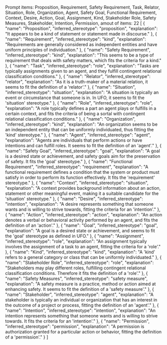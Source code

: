 Prompt items: 
Proposition, Requirement, Safety Requirement, Task, Relator, Situation, Role, Organization, Agent, Safety Goal, Functional Requirement, Context, Desire, Action, Goal, Assignment, Kind, Stakeholder Role, Safety Measures, Stakeholder, Intention, Permission, 
amout of items: 22
 [
    {
        "name": "Proposition",
        "inferred_stereotype": "proposition",
        "explanation": "It appears to be a kind of statement or statement made in discourse."
    },
    {
        "name": "Requirement",
        "inferred_stereotype": "kind",
        "explanation": "Requirements are generally considered as independent entities and have uniform principles of individuation."
    },
    {
        "name": "Safety Requirement",
        "inferred_stereotype": "kind",
        "explanation": "This seems to be a type of requirement that deals with safety matters, which fits the criteria for a kind."
    },
    {
        "name": "Task",
        "inferred_stereotype": "role",
        "explanation": "Tasks are typically assignments given to an agent, and they fulfill contingent relational classification conditions."
    },
    {
        "name": "Relator",
        "inferred_stereotype": "relator",
        "explanation": "As it is a truth-maker of a material relation, it seems to fit the definition of a 'relator'."
    },
    {
        "name": "Situation",
        "inferred_stereotype": "situation",
        "explanation": "A situation is typically an event or circumstance that someone is in. In UFO, it seems to fit the 'situation' stereotype."
    },
    {
        "name": "Role",
        "inferred_stereotype": "role",
        "explanation": "A role typically defines a part an agent plays or fulfills in a certain context, and fits the criteria of being a sortal with contingent relational classification conditions."
    },
    {
        "name": "Organization",
        "inferred_stereotype": "kind",
        "explanation": "An organization seems to be an independent entity that can be uniformly individuated, thus fitting the 'kind' stereotype."
    },
    {
        "name": "Agent",
        "inferred_stereotype": "agent",
        "explanation": "Agents are individuals that perform actions or have intentions and can fulfill roles. It seems to fit the definition of an 'agent'."
    },
    {
        "name": "Safety Goal",
        "inferred_stereotype": "goal",
        "explanation": "A goal is a desired state or achievement, and safety goals aim for the preservation of safety. It fits the 'goal' stereotype."
    },
    {
        "name": "Functional Requirement",
        "inferred_stereotype": "requirement",
        "explanation": "A functional requirement defines a condition that the system or product must satisfy in order to perform its function effectively. It fits the 'requirement' stereotype."
    },
    {
        "name": "Context",
        "inferred_stereotype": "situation",
        "explanation": "A context provides background information about an action, statement or other meaningful event, making it a suitable candidate for the 'situation' stereotype."
    },
    {
        "name": "Desire",
        "inferred_stereotype": "intention",
        "explanation": "A desire represents something that someone wants and is willing to strive towards, fitting the criteria for an 'intention'."
    },
    {
        "name": "Action",
        "inferred_stereotype": "action",
        "explanation": "An action denotes a verbal or behavioral activity performed by an agent, and fits the definition of an 'action'."
    },
    {
        "name": "Goal",
        "inferred_stereotype": "goal",
        "explanation": "A goal is a desired state or achievement, and seems to fit the 'goal' stereotype as defined in UFO."
    },
    {
        "name": "Assignment",
        "inferred_stereotype": "role",
        "explanation": "An assignment typically involves the assignment of a task to an agent, fitting the criteria for a 'role'."
    },
    {
        "name": "Kind",
        "inferred_stereotype": "kind",
        "explanation": "A 'kind' refers to a general category or class that can be uniformly individuated."
    },
    {
        "name": "Stakeholder Role",
        "inferred_stereotype": "role",
        "explanation": "Stakeholders may play different roles, fulfilling contingent relational classification conditions. Therefore it fits the definition of a 'role'."
    },
    {
        "name": "Safety Measures",
        "inferred_stereotype": "safety measure",
        "explanation": "A safety measure is a practice, method or action aimed at enhancing safety. It seems to fit the definition of a 'safety measure'."
    },
    {
        "name": "Stakeholder",
        "inferred_stereotype": "agent",
        "explanation": "A stakeholder is typically an individual or organization that has an interest in the outcome of a project or process, fitting the definition of an 'agent'."
    },
    {
        "name": "Intention",
        "inferred_stereotype": "intention",
        "explanation": "An intention represents something that someone wants and is willing to strive towards. It fits the criteria for an 'intention'."
    },
    {
        "name": "Permission",
        "inferred_stereotype": "permission",
        "explanation": "A permission is authorization granted for a particular action or behavior, fitting the definition of a 'permission'."
    }
]
